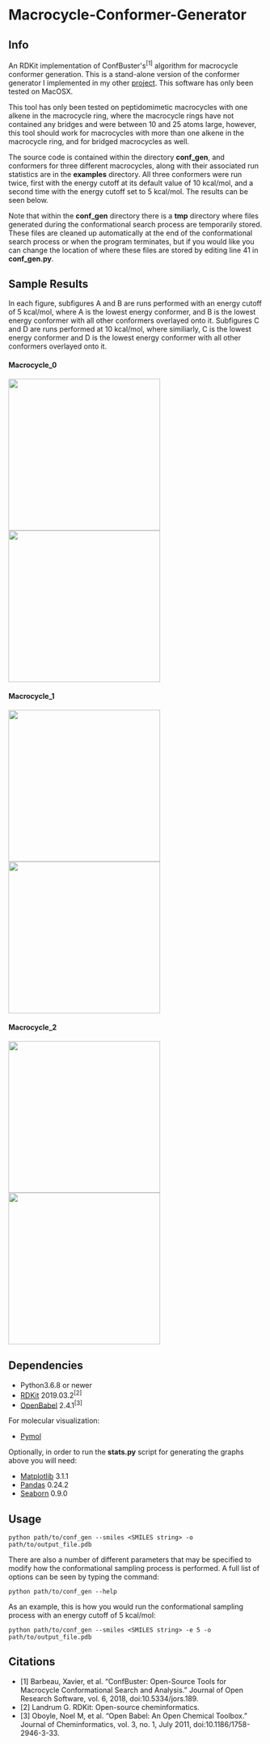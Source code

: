 # Macrocycle-Conformer-Generator

## Info
An RDKit implementation of ConfBuster's<sup>[1]</sup> algorithm for macrocycle conformer generation. This is a
stand-alone version of the conformer generator I implemented in my other [project](https://github.com/e-dang/macrocycles). This software has only been tested on MacOSX.

This tool has only been tested on peptidomimetic macrocycles with one alkene in the macrocycle ring, where the
macrocycle rings have not contained any bridges and were between 10 and 25 atoms large, however, this tool should work for
macrocycles with more than one alkene in the macrocycle ring, and for bridged macrocycles as well.

The source code is contained within the directory __conf_gen__, and conformers for three different macrocycles, along with their associated run statistics are in the __examples__ directory. All three conformers were run twice, first with the energy cutoff at its default value of 10 kcal/mol, and a second time with the energy cutoff set to 5 kcal/mol. The results can be seen below.

Note that within the __conf_gen__ directory there is a __tmp__ directory where files generated during the conformational search process are temporarily stored. These files are cleaned up automatically at the end of the conformational search process or when the program terminates, but if you would like you can change the location of where these files are stored by editing line 41 in __conf_gen.py__.

## Sample Results

In each figure, subfigures A and B are runs performed with an energy cutoff of 5 kcal/mol, where A is the lowest energy conformer, and B is the lowest energy conformer with all other conformers overlayed onto it. Subfigures C and D are runs performed at 10 kcal/mol, where similiarly, C is the lowest energy conformer and D is the lowest energy conformer with all other conformers overlayed onto it.

#### Macrocycle_0
<img src="./examples/images/macrocycle_0.png" width="300"/> <img src="./examples/images/macrocycle_0_stats.png" width="300"/>

#### Macrocycle_1
<img src="./examples/images/macrocycle_1.png" width="300"/> <img src="./examples/images/macrocycle_1_stats.png" width="300"/>

#### Macrocycle_2
<img src="./examples/images/macrocycle_2.png" width="300"/> <img src="./examples/images/macrocycle_2_stats.png" width="300"/>

## Dependencies
- Python3.6.8 or newer
- [RDKit](http://rdkit.org) 2019.03.2<sup>[2]</sup>
- [OpenBabel](http://openbabel.org/wiki/Main_Page) 2.4.1<sup>[3]</sup>

For molecular visualization:
- [Pymol](https://pymol.org/2/)


Optionally, in order to run the __stats.py__ script for generating the graphs above you will need:
- [Matplotlib](https://matplotlib.org/) 3.1.1
- [Pandas](https://pandas.pydata.org/) 0.24.2
- [Seaborn](https://seaborn.pydata.org/) 0.9.0

## Usage
```
python path/to/conf_gen --smiles <SMILES string> -o path/to/output_file.pdb
```

There are also a number of different parameters that may be specified to modify how the conformational sampling process is performed. A full list of options can be seen by typing the command:
```
python path/to/conf_gen --help
```

As an example, this is how you would run the conformational sampling process with an energy cutoff of 5 kcal/mol:
```
python path/to/conf_gen --smiles <SMILES string> -e 5 -o path/to/output_file.pdb
```

## Citations
- [1] Barbeau, Xavier, et al. “ConfBuster: Open-Source Tools for Macrocycle Conformational Search and Analysis.” Journal
of Open Research Software, vol. 6, 2018, doi:10.5334/jors.189.
- [2] Landrum G. RDKit: Open-source cheminformatics.
- [3] Oboyle, Noel M, et al. “Open Babel: An Open Chemical Toolbox.” Journal of Cheminformatics, vol. 3, no. 1, July 2011, doi:10.1186/1758-2946-3-33.